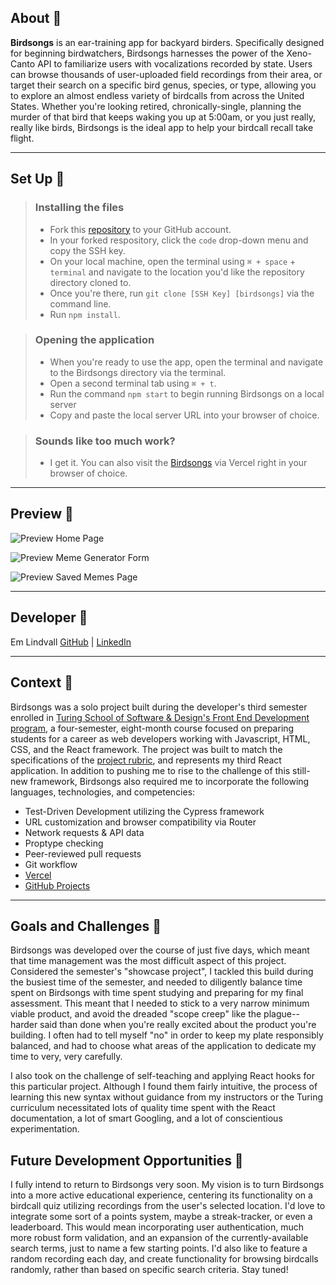 ## About 🦆

 **Birdsongs** is an ear-training app for backyard birders. Specifically designed for beginning birdwatchers, Birdsongs harnesses the power of the Xeno-Canto API to familiarize users with vocalizations recorded by state. Users can browse thousands of user-uploaded field recordings from their area, or target their search on a specific bird genus, species, or type, allowing you to explore an almost endless variety of birdcalls from across the United States. Whether you're looking retired, chronically-single, planning the murder of that bird that keeps waking you up at 5:00am, or you just really, really like birds, Birdsongs is the ideal app to help your birdcall recall take flight. 

---

## Set Up 🦜

> ### Installing the files
> - Fork this [repository](https://github.com/emlindvall/birdsongs) to your GitHub account. 
> - In your forked respository, click the `code` drop-down menu and copy the SSH key.
> - On your local machine, open the terminal using  `⌘ + space` + `terminal` and navigate to the location you'd like the repository directory cloned to. 
> - Once you're there, run  `git clone [SSH Key] [birdsongs]` via the command line.
> - Run `npm install`.

> ### Opening the application 
> - When you're ready to use the app, open the terminal and navigate to the Birdsongs directory via the terminal.
> - Open a second terminal tab using `⌘ + t`.
> - Run the command `npm start` to begin running Birdsongs on a local server
> - Copy and paste the local server URL into your browser of choice.

> ### Sounds like too much work?
> - I get it. You can also visit the [Birdsongs](link) via Vercel right in your browser of choice.

---

## Preview 🦅

![Preview Home Page](https://media.giphy.com/media/v1.Y2lkPTc5MGI3NjExYWRjNTE4Zjc4MDk4MDg0MDk3OWUwMjBjMGY4YjYyNWIwNDExZTk4NCZlcD12MV9pbnRlcm5hbF9naWZzX2dpZklkJmN0PWc/ZlaAic3FS9Qj2PoowJ/giphy.gif)

![Preview Meme Generator Form](https://media.giphy.com/media/v1.Y2lkPTc5MGI3NjExNjVmODg1NjNlYjZlMGEyYjkwMmEyYzIxZDY4Y2EwOTVmNDRjNWMxMiZlcD12MV9pbnRlcm5hbF9naWZzX2dpZklkJmN0PWc/KtaV1yyJmEc4NMtwj7/giphy.gif)

![Preview Saved Memes Page](https://media.giphy.com/media/v1.Y2lkPTc5MGI3NjExODI5YjE5Y2ViMzJiY2ViYmYwZDkxYzA3YjlhZTYzYjU3ZGM0YzJhYSZlcD12MV9pbnRlcm5hbF9naWZzX2dpZklkJmN0PWc/HA1wNt8NYzpsG9Xv17/giphy.gif)

---

## Developer 🦢

Em Lindvall  [GitHub](https://github.com/emlindvall) | [LinkedIn](https://www.linkedin.com/in/emilylindvall/)

---

## Context 🦉

Birdsongs was a solo project built during the developer's third semester enrolled in [Turing School of Software & Design's Front End Development program](https://frontend.turing.edu/), a four-semester, eight-month course focused on preparing students for a career as web developers working with Javascript, HTML, CSS, and the React framework. The project was built to match the specifications of the [project rubric](https://frontend.turing.edu/projects/module-3/showcase.html), and represents my third React application. In addition to pushing me to rise to the challenge of this still-new framework, Birdsongs also required me to incorporate the following languages, technologies, and competencies:  
  * Test-Driven Development utilizing the Cypress framework
  * URL customization and browser compatibility via Router 
  * Network requests & API data 
  * Proptype checking
  * Peer-reviewed pull requests 
  * Git workflow
  * [Vercel](link)
  * [GitHub Projects](https://github.com/users/emlindvall/projects/2/views/1)

---

## Goals and Challenges 🦩

Birdsongs was developed over the course of just five days, which meant that time management was the most difficult aspect of this project. Considered the semester's "showcase project", I tackled this build during the busiest time of the semester, and needed to diligently balance time spent on Birdsongs with time spent studying and preparing for my final assessment. This meant that I needed to stick to a very narrow minimum viable product, and avoid the dreaded "scope creep" like the plague-- harder said than done when you're really excited about the product you're building. I often had to tell myself "no" in order to keep my plate responsibly balanced, and had to choose what areas of the application to dedicate my time to very, very carefully. 

I also took on the challenge of self-teaching and applying React hooks for this particular project. Although I found them fairly intuitive, the process of learning this new syntax without guidance from my instructors or the Turing curriculum necessitated lots of quality time spent with the React documentation, a lot of smart Googling, and a lot of conscientious experimentation. 

## Future Development Opportunities 🦆
I fully intend to return to Birdsongs very soon. My vision is to turn Birdsongs into a more active educational experience, centering its functionality on a birdcall quiz utilizing recordings from the user's selected location. I'd love to integrate some sort of a points system, maybe a streak-tracker, or even a leaderboard. This would mean incorporating user authentication, much more robust form validation, and an expansion of the currently-available search terms, just to name a few starting points. I'd also like to feature a random recording each day, and create functionality for browsing birdcalls randomly, rather than based on specific search criteria. Stay tuned! 
